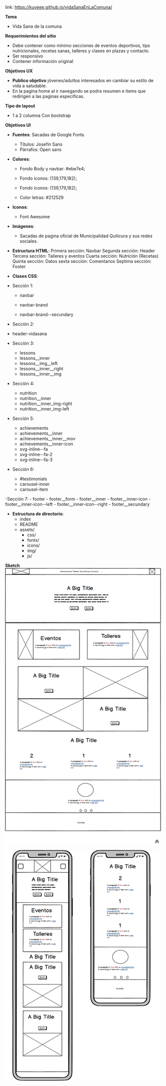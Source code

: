 link: https://kuveee.github.io/vidaSanaEnLaComuna/

**Tema**
	
- Vida Sana de la comuna

**Requerimientos del sitio**

- Debe contener como mínimo secciones de eventos deportivos, tips
 nutricionales, recetas sanas, talleres y clases en plazas y contacto.
- Ser responsivo
- Contener información original

**Objetivos UX**

- **Publico objetivo** jóvenes/adultos interesados en cambiar su estilo de vida a saludable.
- En la pagina home al ir navegando se podra resumen e items que redirigen a las paginas especificas.

**Tipo de layout**
	
- 1 a 2 columna Con bootstrap

**Objetivos UI**

- **Fuentes**: Sacadas de Google Fonts.
	- Títulos: Josefin Sans
	- Párrafos: Open sans

- **Colores**:
	-  Fondo Body y navbar: #ebe7e4;
		
	- Fondo iconos: (139,179,182);
		
	- Fondo iconos: (139,179,182);
	- Color letras: #212529

- **Iconos**:

	 - Font Awesome

- **Imágenes**:

	- Sacadas de pagina oficial de Municipalidad Quilicura y sus redes sociales.
 
	
- **Estructura HTML**:
   Primera sección: Navbar
   Segunda sección: Header
   Tercera sección: Talleres y eventos
   Cuarta sección: Nutrición (Recetas)
   Quinta sección: Datos
   sexta sección: Comentarios 
   Septima sección: Footer

- **Clases CSS**:

- Sección 1:
	
	- navbar
	- navbar-brand
		
	- navbar-brand--secundary

- Sección 2:
- 	header-vidasana

- Sección 3:
	
	- lessons
	- lessons__inner
	- lessons__img__left
	- lessons__inner__right
	- lessons__inner__img
	

- Sección 4: 
	- nutrition
	- nutrition__inner
	- nutrition__inner_img-right
	- nutrition__inner_img-left

- Sección 5:

	- 	achievements
	- 	achievements__inner
	- 	achievements__inner__mov
	- 	achievements__inner-icon
	- 	svg-inline--fa
	- 	svg-inline--fa-2
	- 	svg-inline--fa-3

- Sección 6:
	- #testimonials
	- carousel-inner
	- carousel-item

-Sección 7: 
	- footer
	- footer__form
	- footer__inner
	- footer__inner-icon
	- footer__inner-icon--left
	- footer__inner-icon--right
	- footer__secundary
	
- **Estructura de directorio**: 
	- index
	- README
	- assets/
		- css/
		- fonts/
		- icons/
		- img/
		- js/



**Sketch**
![img](assets/img/sketch.png)

![img](assets/img/sketchcelular.png)
